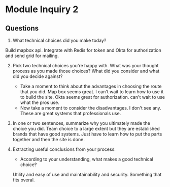 # Module Inquiry 2

## Questions

1. What technical choices did you make today? 

Build mapbox api. Integrate with Redis for token and Okta for authorization and send grid for mailing. 

2. Pick two technical choices you're happy with. What was your thought process as you made those choices? What did you consider and what did you decide against?
    - Take a moment to think about the advantages in choosing the route that you did.
    Map box seems great. I can't wait to learn how to use it to build the site.
    Okta seems great for authorization. can't wait to use what the pros use. 
    - Now take a moment to consider the disadvantages.
    I don't see any. These are great systems that professionals use. 
    
3. In one or two sentences, summarize why you ultimately made the choice you did.
Team choice to a large extent but they are established brands that have good systems. Just have to learn how to put the parts together and then the site is done. 

4. Extracting useful conclusions from your process: 

    - According to your understanding, what makes a good technical choice?
    
    Utility and easy of use and maintainability and security. Something that fits overal. 
